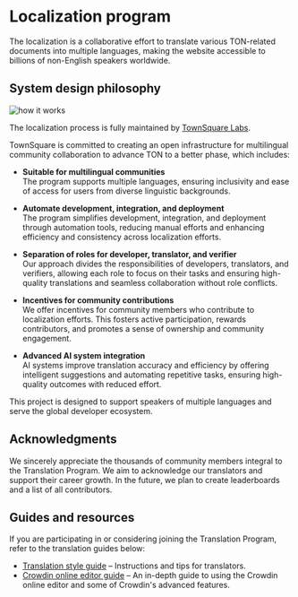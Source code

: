 # Localization program

The localization is a collaborative effort to translate various TON-related documents into multiple languages, making the website accessible to billions of non-English speakers worldwide.

## System design philosophy
![how it works](/img/localizationProgramGuideline/localization-program.png)

The localization process is fully maintained by [TownSquare Labs](https://github.com/TownSquareXYZ).

TownSquare is committed to creating an open infrastructure for multilingual community collaboration to advance TON to a better phase, which includes:

* **Suitable for multilingual communities**   
   The program supports multiple languages, ensuring inclusivity and ease of access for users from diverse linguistic backgrounds.

* **Automate development, integration, and deployment**  
   The program simplifies development, integration, and deployment through automation tools, reducing manual efforts and enhancing efficiency and consistency across localization efforts.

* **Separation of roles for developer, translator, and verifier**  
   Our approach divides the responsibilities of developers, translators, and verifiers, allowing each role to focus on their tasks and ensuring high-quality translations and seamless collaboration without role conflicts.

* **Incentives for community contributions**  
   We offer incentives for community members who contribute to localization efforts. This fosters active participation, rewards contributors, and promotes a sense of ownership and community engagement.

* **Advanced AI system integration**  
   AI systems improve translation accuracy and efficiency by offering intelligent suggestions and automating repetitive tasks, ensuring high-quality outcomes with reduced effort.

This project is designed to support speakers of multiple languages and serve the global developer ecosystem.

## Acknowledgments
We sincerely appreciate the thousands of community members integral to the Translation Program. We aim to acknowledge our translators and support their career growth. In the future, we plan to create leaderboards and a list of all contributors.

## Guides and resources
If you are participating in or considering joining the Translation Program, refer to the translation guides below:
* [Translation style guide](/v3/contribute/localization-program/translation-style-guide) – Instructions and tips for translators.
* [Crowdin online editor guide](https://support.crowdin.com/online-editor/) – An in-depth guide to using the Crowdin online editor and some of Crowdin's advanced features.

